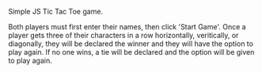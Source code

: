 Simple JS Tic Tac Toe game.

Both players must first enter their names, then click 'Start Game'. Once a player gets three of their characters in a row horizontally, veritically, or
diagonally, they will be declared the winner and they will have the option to play again. If no one wins, a tie will be declared and the option will be given
to play again. 